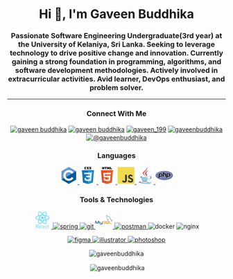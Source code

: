 <h1 align="center">Hi 👋, I'm Gaveen Buddhika</h1>
<h3 align="center">Passionate Software Engineering Undergraduate(3rd year) at the University of Kelaniya, Sri Lanka. Seeking to leverage technology to drive positive change and innovation. Currently gaining a strong foundation in programming, algorithms, and software development methodologies. Actively involved in extracurricular activities. Avid learner, DevOps enthusiast, and problem solver.</h3>
<hr>
<h3 align="center">Connect With Me</h3>
<p align="center">
<a href="https://www.linkedin.com/in/gaveen-buddhika-a41159257/" target="blank"><img align="center" src="https://raw.githubusercontent.com/rahuldkjain/github-profile-readme-generator/master/src/images/icons/Social/linked-in-alt.svg" alt="gaveen buddhika" height="30" width="40" /></a>
<a href="https://www.facebook.com/gaveen.buddhika" target="blank"><img align="center" src="https://raw.githubusercontent.com/rahuldkjain/github-profile-readme-generator/master/src/images/icons/Social/facebook.svg" alt="gaveen buddhika" height="30" width="40" /></a>
<a href="https://instagram.com/gaveen_199" target="blank"><img align="center" src="https://raw.githubusercontent.com/rahuldkjain/github-profile-readme-generator/master/src/images/icons/Social/instagram.svg" alt="gaveen_199" height="30" width="40" /></a>
<a href="https://www.behance.net/gaveenbuddhika199" target="blank"><img align="center" src="https://raw.githubusercontent.com/rahuldkjain/github-profile-readme-generator/master/src/images/icons/Social/behance.svg" alt="gaveenbuddhika" height="30" width="40" /></a>
<a href="https://medium.com/@buddhikagaveen2021" target="blank"><img align="center" src="https://raw.githubusercontent.com/rahuldkjain/github-profile-readme-generator/master/src/images/icons/Social/medium.svg" alt="@gaveenbuddhika" height="30" width="40" /></a>
</p> <p></p>

<h3 align="center">Languages</h3>
<p align="center"> <a href="https://www.cprogramming.com/" target="_blank" rel="noreferrer"> <img src="https://raw.githubusercontent.com/devicons/devicon/master/icons/c/c-original.svg" alt="c" width="40" height="40"/> </a> 
  <a href="https://www.w3schools.com/css/" target="_blank" rel="noreferrer"> <img src="https://raw.githubusercontent.com/devicons/devicon/master/icons/css3/css3-original-wordmark.svg" alt="css3" width="40" height="40"/> </a>
    <a href="https://www.w3.org/html/" target="_blank" rel="noreferrer"> <img src="https://raw.githubusercontent.com/devicons/devicon/master/icons/html5/html5-original-wordmark.svg" alt="html5" width="40" height="40"/> </a> 
  <a href="https://developer.mozilla.org/en-US/docs/Web/JavaScript" target="_blank" rel="noreferrer"> <img src="https://raw.githubusercontent.com/devicons/devicon/master/icons/javascript/javascript-original.svg" alt="javascript" width="40" height="40"/> </a>
   <a href="https://www.java.com" target="_blank" rel="noreferrer"> <img src="https://raw.githubusercontent.com/devicons/devicon/master/icons/java/java-original.svg" alt="java" width="40" height="40"/> </a> 
     <a href="https://www.php.net" target="_blank" rel="noreferrer"> <img src="https://raw.githubusercontent.com/devicons/devicon/master/icons/php/php-original.svg" alt="php" width="40" height="40"/> </a> </p>

<h3 align="center">Tools & Technologies</h3>
 <p align="center"> <a href="https://reactjs.org/" target="_blank" rel="noreferrer"> <img src="https://raw.githubusercontent.com/devicons/devicon/master/icons/react/react-original-wordmark.svg" alt="react" width="40" height="40"/> </a> 
  <a href="https://spring.io/" target="_blank" rel="noreferrer"> <img src="https://www.vectorlogo.zone/logos/springio/springio-icon.svg" alt="spring" width="40" height="40"/> </a> 
  <a href="https://git-scm.com/" target="_blank" rel="noreferrer"> <img src="https://www.vectorlogo.zone/logos/git-scm/git-scm-icon.svg" alt="git" width="40" height="40"/> </a>
   <a href="https://www.mysql.com/" target="_blank" rel="noreferrer"> <img src="https://raw.githubusercontent.com/devicons/devicon/master/icons/mysql/mysql-original-wordmark.svg" alt="mysql" width="40" height="40"/> </a> 
     <a href="https://postman.com" target="_blank" rel="noreferrer"> <img src="https://www.vectorlogo.zone/logos/getpostman/getpostman-icon.svg" alt="postman" width="40" height="40"/> </a>  
       <img src="https://www.svgrepo.com/show/303231/docker-logo.svg" alt="docker" width="40" height="40"/> 
  <img src="https://www.svgrepo.com/show/303554/nginx-logo.svg" alt="nginx" width="40" height="40"/> </p>


  <p align="center"><a href="https://www.figma.com/" target="_blank" rel="noreferrer"> <img src="https://www.vectorlogo.zone/logos/figma/figma-icon.svg" alt="figma" width="40" height="40"/> </a>
  <a href="https://www.adobe.com/in/products/illustrator.html" target="_blank" rel="noreferrer"> <img src="https://www.vectorlogo.zone/logos/adobe_illustrator/adobe_illustrator-icon.svg" alt="illustrator" width="40" height="40"/> </a>
<a href="https://www.photoshop.com/en" target="_blank" rel="noreferrer"> <img src="https://www.svgrepo.com/show/303177/photoshop-cc-logo.svg" alt="photoshop" width="40" height="40"/> </a>  </p>


<p></p>

<p align ="center"><img align="center" src="https://github-readme-stats.vercel.app/api/top-langs?username=gaveenbuddhika&show_icons=true&locale=en&layout=compact" alt="gaveenbuddhika" /></p>
<p align ="center">&nbsp;<img align="center" src="https://github-readme-stats.vercel.app/api?username=gaveenbuddhika&show_icons=true&locale=en" alt="gaveenbuddhika" /></p>
